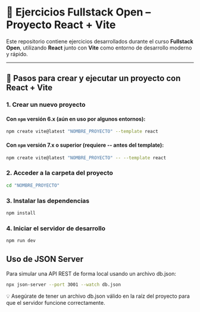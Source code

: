 # 📘 Ejercicios Fullstack Open – Proyecto React + Vite

Este repositorio contiene ejercicios desarrollados durante el curso **Fullstack Open**, utilizando **React** junto con **Vite** como entorno de desarrollo moderno y rápido.

---

## 🚀 Pasos para crear y ejecutar un proyecto con React + Vite

### 1. Crear un nuevo proyecto

#### Con `npm` versión 6.x (aún en uso por algunos entornos):
```bash
npm create vite@latest "NOMBRE_PROYECTO" --template react
```
#### Con `npm` versión 7.x o superior (requiere -- antes del template):
```bash
npm create vite@latest "NOMBRE_PROYECTO" -- --template react
```

### 2. Acceder a la carpeta del proyecto 
```bash
cd "NOMBRE_PROYECTO"
```
### 3. Instalar las dependencias 
```bash
npm install
```
### 4. Iniciar el servidor de desarrollo
```bash
npm run dev
```

## Uso de JSON Server
Para simular una API REST de forma local usando un archivo db.json:
```bash
npx json-server --port 3001 --watch db.json
```
💡 Asegúrate de tener un archivo db.json válido en la raíz del proyecto para que el servidor funcione correctamente.
